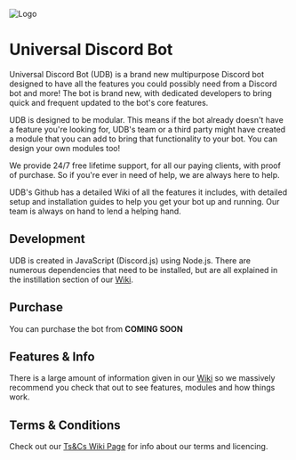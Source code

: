 ![Logo](https://cdn.discordapp.com/attachments/632238663094370366/633015638251536386/SmallLogo.png)

# Universal Discord Bot

Universal Discord Bot (UDB) is a brand new multipurpose Discord bot designed to have all the features you could possibly need from a Discord bot and more! The bot is brand new, with dedicated developers to bring quick and frequent updated to the bot's core features.

UDB is designed to be modular. This means if the bot already doesn't have a feature you're looking for, UDB's team or a third party might have created a module that you can add to bring that functionality to your bot. You can design your own modules too!

We provide 24/7 free lifetime support, for all our paying clients, with proof of purchase. So if you're ever in need of help, we are always here to help.

UDB's Github has a detailed Wiki of all the features it includes, with detailed setup and installation guides to help you get your bot up and running. Our team is always on hand to lend a helping hand.

## Development

UDB is created in JavaScript (Discord.js) using Node.js. There are numerous dependencies that need to be installed, but are all explained in the instillation section of our [Wiki](https://github.com/Craftymatt2/UniversalDiscordBot/wiki).

## Purchase
You can purchase the bot from **COMING SOON**

## Features & Info
There is a large amount of information given in our [Wiki](https://github.com/Craftymatt2/UniversalDiscordBot/wiki) so we massively recommend you check that out to see features, modules and how things work.

## Terms & Conditions
Check out our [Ts&Cs Wiki Page](https://github.com/Craftymatt2/UniversalDiscordBot/wiki/Terms-and-Conditions) for info about our terms and licencing.
